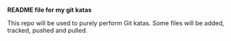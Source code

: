 **README file for my git katas**

This repo will be used to purely perform Git katas. Some files will be added, tracked, pushed and pulled.

